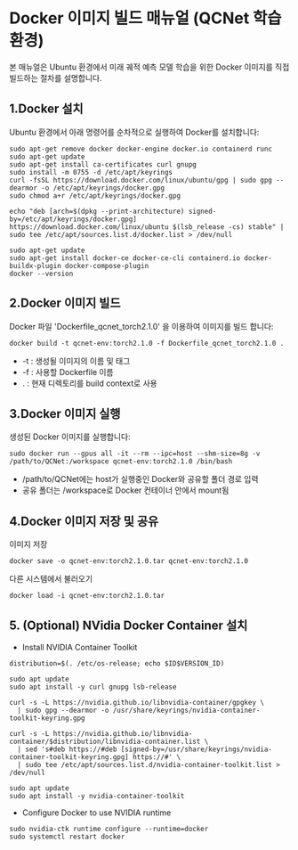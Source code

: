
# Docker 이미지 빌드 매뉴얼 (QCNet 학습 환경)

본 매뉴얼은 Ubuntu 환경에서 미래 궤적 예측 모델 학습을 위한 Docker 이미지를 직접 빌드하는 절차를 설명합니다.

## 1.Docker 설치
 
Ubuntu 환경에서 아래 명령어를 순차적으로 실행하여 Docker를 설치합니다:

```
sudo apt-get remove docker docker-engine docker.io containerd runc
sudo apt-get update
sudo apt-get install ca-certificates curl gnupg
sudo install -m 0755 -d /etc/apt/keyrings
curl -fsSL https://download.docker.com/linux/ubuntu/gpg | sudo gpg --dearmor -o /etc/apt/keyrings/docker.gpg
sudo chmod a+r /etc/apt/keyrings/docker.gpg

echo "deb [arch=$(dpkg --print-architecture) signed-by=/etc/apt/keyrings/docker.gpg] https://download.docker.com/linux/ubuntu $(lsb_release -cs) stable" | sudo tee /etc/apt/sources.list.d/docker.list > /dev/null

sudo apt-get update
sudo apt-get install docker-ce docker-ce-cli containerd.io docker-buildx-plugin docker-compose-plugin
docker --version 
``` 


## 2.Docker 이미지 빌드
 
Docker 파일 'Dockerfile_qcnet_torch2.1.0' 을 이용하여 이미지를 빌드 합니다:

```
docker build -t qcnet-env:torch2.1.0 -f Dockerfile_qcnet_torch2.1.0 .
``` 

* -t : 생성될 이미지의 이름 및 태그
* -f : 사용할 Dockerfile 이름
* . : 현재 디렉토리를 build context로 사용

## 3.Docker 이미지 실행
 
생성된 Docker 이미지를 실행합니다:

```
sudo docker run --gpus all -it --rm --ipc=host --shm-size=8g -v /path/to/QCNet:/workspace qcnet-env:torch2.1.0 /bin/bash
``` 

* /path/to/QCNet에는 host가 실행중인 Docker와 공유할 폴더 경로 입력
* 공유 폴더는 /workspace로 Docker 컨테이너 안에서 mount됨

## 4.Docker 이미지 저장 및 공유

이미지 저장
``` 
docker save -o qcnet-env:torch2.1.0.tar qcnet-env:torch2.1.0
``` 

다른 시스템에서 불러오기
``` 
docker load -i qcnet-env:torch2.1.0.tar
``` 

## 5. (Optional) NVidia Docker Container 설치

* Install NVIDIA Container Toolkit

```
distribution=$(. /etc/os-release; echo $ID$VERSION_ID)

sudo apt update
sudo apt install -y curl gnupg lsb-release

curl -s -L https://nvidia.github.io/libnvidia-container/gpgkey \
  | sudo gpg --dearmor -o /usr/share/keyrings/nvidia-container-toolkit-keyring.gpg

curl -s -L https://nvidia.github.io/libnvidia-container/$distribution/libnvidia-container.list \
  | sed 's#deb https://#deb [signed-by=/usr/share/keyrings/nvidia-container-toolkit-keyring.gpg] https://#' \
  | sudo tee /etc/apt/sources.list.d/nvidia-container-toolkit.list > /dev/null

sudo apt update
sudo apt install -y nvidia-container-toolkit
```
* Configure Docker to use NVIDIA runtime

```
sudo nvidia-ctk runtime configure --runtime=docker
sudo systemctl restart docker
```
